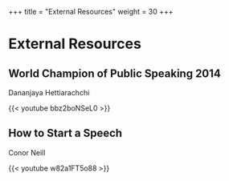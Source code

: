 +++
title =  "External Resources"
weight = 30
+++

# External Resources

## World Champion of Public Speaking 2014

Dananjaya Hettiarachchi

{{< youtube bbz2boNSeL0 >}}

## How to Start a Speech

Conor Neill

{{< youtube w82a1FT5o88 >}}